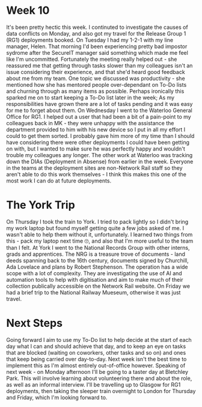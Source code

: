 # Week 10

It's been pretty hectic this week. I continuted to investigate the causes of data conflicts on Monday, and also got my travel for the Release Group 1 (RG1) deployments booked.
On Tuesday I had my 1-2-1 with my line manager, Helen. That morning I'd been experiencing pretty bad impostor sydrome after the SecureIT manager said something which made me feel like I'm uncommitted. Fortunately the meeting really helped out - she reassured me that getting through tasks slower than my colleagues isn't an issue considering their experience, and that she'd heard good feedback about me from my team.
One topic we discussed was productivity - she mentioned how she has mentored people over-dependant on To-Do lists and churning through as many items as possible. Perhaps ironically this sparked me on to start keeping a To-Do list later in the week; As my responsibilities have grown there are a lot of tasks pending and it was easy for me to forget about them.
On Wednesday I went to the Waterloo General Office for RG1. I helped out a user that had been a bit of a pain-point to my colleagues back in MK - they were unhappy with the assistance the department provided to him with his new device so I put in all my effort I could to get them sorted. I probably gave him more of my time than I should have considering there were other deployments I could have been getting on with, but I wanted to make sure he was perfectly happy and wouldn't trouble my colleagues any longer.
The other work at Waterloo was tracking down the DIAs (Deployment in Absense) from earlier in the week. Everyone in the teams at the deployment sites are non-Network Rail staff so they aren't able to do this work themselves - I think this makes this one of the most work I can do at future deployments. 

# The York Trip

On Thursday I took the train to York. I tried to pack lightly so I didn't bring my work laptop but found myself getting quite a few jobs asked of me. I wasn't able to help them without it, unfortunately. I learned two things from this - pack my laptop next time 🙄, and also that I'm more useful to the team than I felt.
At York I went to the National Records Group with other interns, grads and apprentices. The NRG is a treasure trove of documents - land deeds spanning back to the 16th century, documents signed by Churchill, Ada Lovelace and plans by Robert Stephenson. The operation has a wide scope with a lot of complexity. They are investigating the use of AI and automation tools to help with digitisation and aim to make much of their collection publically accessible on the Network Rail website.
On Friday we had a brief trip to the National Railway Mueseum, otherwise it was just travel.

# Next Steps

Going forward I aim to use my To-Do list to help decide at the start of each day what I can and should achieve that day, and to keep an eye on tasks that are blocked (waiting on coworkers, other tasks and so on) and ones that keep being carried over day-to-day. Next week isn't the best time to implement this as I'm almost entirely out-of-office however.
Speaking of next week - on Monday afternoon I'll be going to a taster day at Bletchley Park. This will involve learning about volunteering there and about the role, as well as an informal interview.
I'll be travelling up to Glasgow for RG1 deployments, then taking the sleeper train overnight to London for Thursday and Friday, which I'm looking forward to.